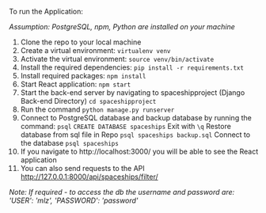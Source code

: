 

To run the Application:

*Assumption: PostgreSQL, npm, Python are installed on your machine*

1. Clone the repo to your local machine
2. Create a virtual environment: `virtualenv venv`
3. Activate the virtual environment: `source venv/bin/activate `
4. Install the required dependencies: `pip install -r requirements.txt`
5. Install required packages: `npm install`
6. Start React application: `npm start`
7. Start the back-end server by navigating to spaceshipproject (Django Back-end Directory) `cd spaceshipproject`
8. Run the command `python manage.py runserver`
9.  Connect to PostgreSQL database and backup database by running the command:
    `psql`
    `CREATE DATABASE spaceships`
    Exit with `\q`
    Restore database from sql file in Repo
    `psql spaceships backup.sql`
    Connect to the database `psql spaceships`
10.  If you navigate to http://localhost:3000/ you will be able to see the React application
11.  You can also send requests to the API http://127.0.0.1:8000/api/spaceships/filter/

*Note: If required - to access the db the username and password are:
        'USER': 'mlz',
        'PASSWORD': 'password'*